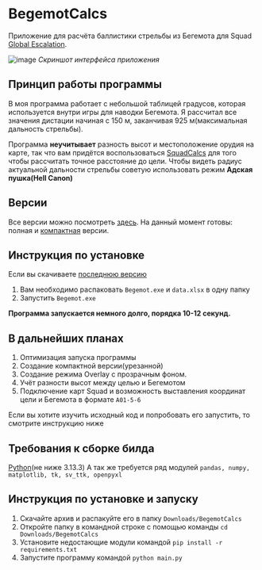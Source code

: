# BegemotCalcs

Приложение для расчёта баллистики стрельбы из Бегемота для Squad [Global Escalation](https://steamcommunity.com/sharedfiles/filedetails/3014073690).

![image](https://github.com/user-attachments/assets/d0751bf9-b63c-49f6-8aab-94575bba1349)
*Скриншот интерфейса приложения*

## Принцип работы программы

В моя программа работает с небольшой таблицей градусов, которая используется внутри игры для наводки Бегемота. Я рассчитал все значения дистации начиная с 150 м, заканчивая 925 м(максимальная дальность стрельбы).

Программа **неучитывает** разность высот и местоположение орудия на карте, так что вам придётся воспользоваться [SquadCalcs](https://squadcalc.app/?map=Belaya) для того чтобы рассчитать точное расстояние до цели. Чтобы видеть радиус актуальной дальности стрельбы советую использовать режим **Адская пушка(Hell Canon)**

## Версии
Все версии можно посмотреть [здесь](https://github.com/FastGEUS/BegemotCalcs/releases). На данный момент готовы: полная и [компактная](https://github.com/FastGEUS/BegemotCalcs/tree/compact-version) версии.

## Инструкция по установке
Если вы скачиваете [последнюю версию](https://github.com/FastGEUS/BegemotCalcs/releases)

1. Вам необходимо распаковать `Begemot.exe` и `data.xlsx` в одну папку
2. Запустить `Begemot.exe`

**Программа запускается немного долго, порядка 10-12 секунд.**

## В дальнейших планах

1. Оптимизация запуска программы
2. Создание компактной версии(урезанной)
3. Создание режима Overlay с прозрачным фоном.
4. Учёт разности высот между целью и Бегемотом
5. Подключение карт Squad и возможность выставления координат цели и Бегемота в формате `A01-5-6`

Если вы хотите изучить исходный код и попробовать его запустить, то смотрите инструкцию ниже

## Требования к сборке билда

[Python](https://www.python.org/downloads/)(не ниже 3.13.3)
А так же требуется ряд модулей `pandas, numpy, matplotlib, tk, sv_ttk, openpyxl`

## Инструкция по установке и запуску

1. Скачайте архив и распакуйте его в папку
   `Downloads/BegemotCalcs`
3. Откройте папку в командной строке c помощью команды
   `cd Downloads/BegemotCalcs`
4. Установите недостающие модули командой
   `pip install -r requirements.txt`
5. Запустите программу командой
   `python main.py`
